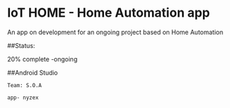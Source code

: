 # IoT HOME - Home Automation app

An app on development for an ongoing project based on Home Automation

##Status:

20% complete -ongoing

##Android Studio


```
Team: S.O.A

app- nyzex
```
